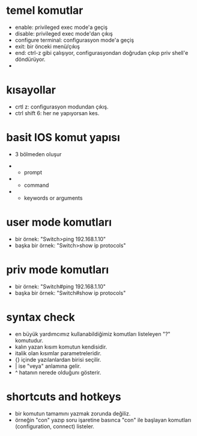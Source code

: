 # temel komutlar

- enable: privileged exec mode'a geçiş
- disable: privileged exec mode'dan çıkış
- configure terminal: configurasyon mode'a geçiş
- exit: bir önceki menü/çıkış
- end: ctrl-z gibi çalışıyor, configurasyondan doğrudan çıkıp priv shell'e döndürüyor.
- 
# kısayollar

- crtl z: configurasyon modundan çıkış.
- ctrl shift 6: her ne yapıyorsan kes.

# basit IOS komut yapısı
- 3 bölmeden oluşur

- - prompt
- - command
- - keywords or arguments

# user mode komutları
- bir örnek: "Switch>ping 192.168.1.10"
- başka bir örnek: "Switch>show ip protocols"

# priv mode komutları
- bir örnek: "Switch#ping 192.168.1.10"
- başka bir örnek: "Switch#show ip protocols"

# syntax check
- en büyük yardımcımız kullanabildiğimiz komutları listeleyen "?" komutudur.
- kalın yazan kısım komutun kendisidir.
- italik olan kısımlar parametreleridir.
- {} içinde yazılanlardan birisi seçilir.
- | ise "veya" anlamına gelir.
- ^ hatanın nerede olduğunı gösterir.

# shortcuts and hotkeys

- bir komutun tamamını yazmak zorunda değiliz.
- örneğin "con" yazıp soru işaretine basınca "con" ile başlayan komutları (configuration, connect) listeler.

